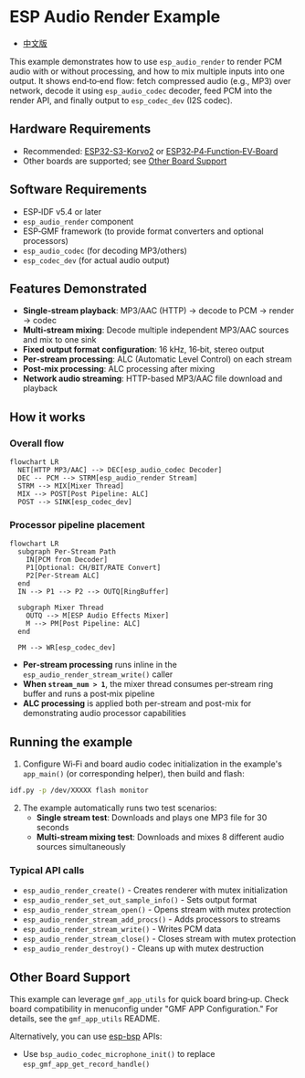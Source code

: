 # ESP Audio Render Example

- [中文版](./README_CN.md)

This example demonstrates how to use `esp_audio_render` to render PCM audio with or without processing, and how to mix multiple inputs into one output. It shows end‑to‑end flow: fetch compressed audio (e.g., MP3) over network, decode it using `esp_audio_codec` decoder, feed PCM into the render API, and finally output to `esp_codec_dev` (I2S codec).

## Hardware Requirements

- Recommended: [ESP32-S3-Korvo2](https://docs.espressif.com/projects/esp-adf/en/latest/design-guide/dev-boards/user-guide-esp32-s3-korvo-2.html) or [ESP32‑P4‑Function‑EV‑Board](https://docs.espressif.com/projects/esp-dev-kits/en/latest/esp32p4/esp32-p4-function-ev-board/user_guide.html)
- Other boards are supported; see [Other Board Support](#other-board-support)

## Software Requirements

- ESP‑IDF v5.4 or later
- `esp_audio_render` component
- ESP‑GMF framework (to provide format converters and optional processors)
- `esp_audio_codec` (for decoding MP3/others)
- `esp_codec_dev` (for actual audio output)

## Features Demonstrated

- **Single‑stream playback**: MP3/AAC (HTTP) → decode to PCM → render → codec
- **Multi‑stream mixing**: Decode multiple independent MP3/AAC sources and mix to one sink
- **Fixed output format configuration**: 16 kHz, 16‑bit, stereo output
- **Per‑stream processing**: ALC (Automatic Level Control) on each stream
- **Post‑mix processing**: ALC processing after mixing
- **Network audio streaming**: HTTP-based MP3/AAC file download and playback

## How it works

### Overall flow
```mermaid
flowchart LR
  NET[HTTP MP3/AAC] --> DEC[esp_audio_codec Decoder]
  DEC -- PCM --> STRM[esp_audio_render Stream]
  STRM --> MIX[Mixer Thread]
  MIX --> POST[Post Pipeline: ALC]
  POST --> SINK[esp_codec_dev]
```

### Processor pipeline placement
```mermaid
flowchart LR
  subgraph Per-Stream Path
    IN[PCM from Decoder]
    P1[Optional: CH/BIT/RATE Convert]
    P2[Per-Stream ALC]
  end
  IN --> P1 --> P2 --> OUTQ[RingBuffer]

  subgraph Mixer Thread
    OUTQ --> M[ESP Audio Effects Mixer]
    M --> PM[Post Pipeline: ALC]
  end

  PM --> WR[esp_codec_dev]
```

- **Per‑stream processing** runs inline in the `esp_audio_render_stream_write()` caller
- **When `stream_num > 1`**, the mixer thread consumes per‑stream ring buffer and runs a post‑mix pipeline
- **ALC processing** is applied both per-stream and post-mix for demonstrating audio processor capabilities

## Running the example

1. Configure Wi‑Fi and board audio codec initialization in the example's `app_main()` (or corresponding helper), then build and flash:
```bash
idf.py -p /dev/XXXXX flash monitor
```

2. The example automatically runs two test scenarios:
   - **Single stream test**: Downloads and plays one MP3 file for 30 seconds
   - **Multi-stream mixing test**: Downloads and mixes 8 different audio sources simultaneously

### Typical API calls
- `esp_audio_render_create()` - Creates renderer with mutex initialization
- `esp_audio_render_set_out_sample_info()` - Sets output format
- `esp_audio_render_stream_open()` - Opens stream with mutex protection
- `esp_audio_render_stream_add_procs()` - Adds processors to streams
- `esp_audio_render_stream_write()` - Writes PCM data
- `esp_audio_render_stream_close()` - Closes stream with mutex protection
- `esp_audio_render_destroy()` - Cleans up with mutex destruction


## Other Board Support

This example can leverage `gmf_app_utils` for quick board bring‑up. Check board compatibility in menuconfig under "GMF APP Configuration." For details, see the `gmf_app_utils` README.

Alternatively, you can use [esp-bsp](https://github.com/espressif/esp-bsp/tree/master) APIs:
- Use `bsp_audio_codec_microphone_init()` to replace `esp_gmf_app_get_record_handle()`
